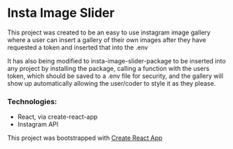 # Insta Image Slider
This project was created to be an easy to use instagram image gallery where a user can insert a gallery of their own images after they have requested a token and inserted that into the .env

It has also being modified to insta-image-slider-package to be inserted into any project by installing the package, calling a function with the users token, which should be saved to a .env file for security, and the gallery will show up automatically allowing the user/coder to style it as they please.

### Technologies:
- React, via create-react-app
- Instagram API

This project was bootstrapped with [Create React App](https://github.com/facebookincubator/create-react-app)
